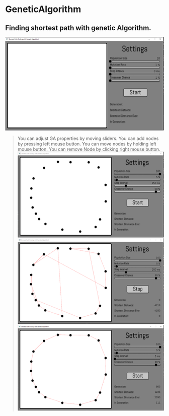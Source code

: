 # GeneticAlgorithm
## Finding shortest path with genetic Algorithm.
![Example screenshot](./img/1.png)
>You can adjust GA properties by moving sliders.
>You can add nodes by pressing left mouse button.
>You can move nodes by holding left mouse button.
>You can remove Node by clicking right mouse button.
![Example screenshot](./img/2.png)
![Example screenshot](./img/3.png)
![Example screenshot](./img/4.png)